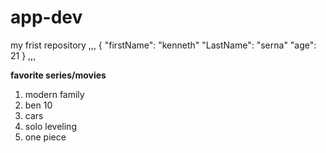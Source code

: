 # app-dev
my frist repository
,,,
{
"firstName": "kenneth"
"LastName": "serna"
"age": 21
}
,,,

**favorite series/movies**
1. modern family
2. ben 10
3. cars
4. solo leveling
5. one piece
